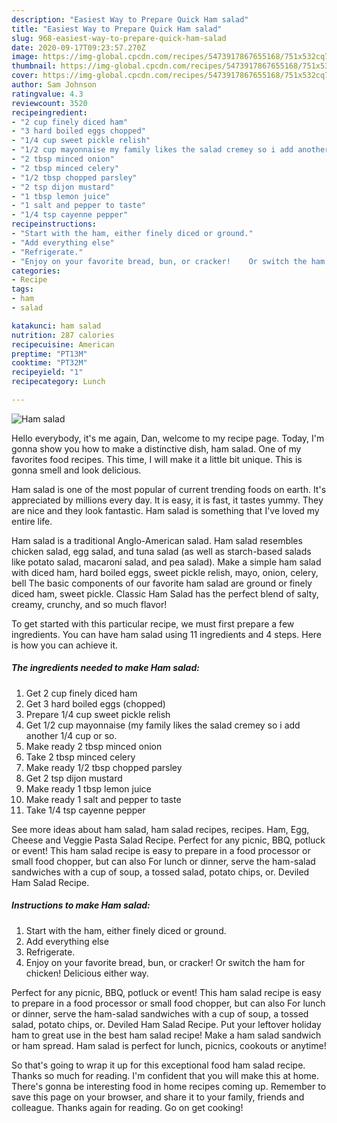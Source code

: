 ```yaml
---
description: "Easiest Way to Prepare Quick Ham salad"
title: "Easiest Way to Prepare Quick Ham salad"
slug: 968-easiest-way-to-prepare-quick-ham-salad
date: 2020-09-17T09:23:57.270Z
image: https://img-global.cpcdn.com/recipes/5473917867655168/751x532cq70/ham-salad-recipe-main-photo.jpg
thumbnail: https://img-global.cpcdn.com/recipes/5473917867655168/751x532cq70/ham-salad-recipe-main-photo.jpg
cover: https://img-global.cpcdn.com/recipes/5473917867655168/751x532cq70/ham-salad-recipe-main-photo.jpg
author: Sam Johnson
ratingvalue: 4.3
reviewcount: 3520
recipeingredient:
- "2 cup finely diced ham"
- "3 hard boiled eggs chopped"
- "1/4 cup sweet pickle relish"
- "1/2 cup mayonnaise my family likes the salad cremey so i add another 14 cup or so"
- "2 tbsp minced onion"
- "2 tbsp minced celery"
- "1/2 tbsp chopped parsley"
- "2 tsp dijon mustard"
- "1 tbsp lemon juice"
- "1 salt and pepper to taste"
- "1/4 tsp cayenne pepper"
recipeinstructions:
- "Start with the ham, either finely diced or ground."
- "Add everything else"
- "Refrigerate."
- "Enjoy on your favorite bread, bun, or cracker!    Or switch the ham for chicken!  Delicious either way."
categories:
- Recipe
tags:
- ham
- salad

katakunci: ham salad 
nutrition: 287 calories
recipecuisine: American
preptime: "PT13M"
cooktime: "PT32M"
recipeyield: "1"
recipecategory: Lunch

---
```



![Ham salad](https://img-global.cpcdn.com/recipes/5473917867655168/751x532cq70/ham-salad-recipe-main-photo.jpg)

Hello everybody, it's me again, Dan, welcome to my recipe page. Today, I'm gonna show you how to make a distinctive dish, ham salad. One of my favorites food recipes. This time, I will make it a little bit unique. This is gonna smell and look delicious.

Ham salad is one of the most popular of current trending foods on earth. It's appreciated by millions every day. It is easy, it is fast, it tastes yummy. They are nice and they look fantastic. Ham salad is something that I've loved my entire life.

Ham salad is a traditional Anglo-American salad. Ham salad resembles chicken salad, egg salad, and tuna salad (as well as starch-based salads like potato salad, macaroni salad, and pea salad). Make a simple ham salad with diced ham, hard boiled eggs, sweet pickle relish, mayo, onion, celery, bell The basic components of our favorite ham salad are ground or finely diced ham, sweet pickle. Classic Ham Salad has the perfect blend of salty, creamy, crunchy, and so much flavor!


To get started with this particular recipe, we must first prepare a few ingredients. You can have ham salad using 11 ingredients and 4 steps. Here is how you can achieve it.

<!--inarticleads1-->

##### The ingredients needed to make Ham salad:

1. Get 2 cup finely diced ham
1. Get 3 hard boiled eggs (chopped)
1. Prepare 1/4 cup sweet pickle relish
1. Get 1/2 cup mayonnaise (my family likes the salad cremey so i add another 1/4 cup or so.
1. Make ready 2 tbsp minced onion
1. Take 2 tbsp minced celery
1. Make ready 1/2 tbsp chopped parsley
1. Get 2 tsp dijon mustard
1. Make ready 1 tbsp lemon juice
1. Make ready 1 salt and pepper to taste
1. Take 1/4 tsp cayenne pepper


See more ideas about ham salad, ham salad recipes, recipes. Ham, Egg, Cheese and Veggie Pasta Salad Recipe. Perfect for any picnic, BBQ, potluck or event! This ham salad recipe is easy to prepare in a food processor or small food chopper, but can also For lunch or dinner, serve the ham-salad sandwiches with a cup of soup, a tossed salad, potato chips, or. Deviled Ham Salad Recipe. 

<!--inarticleads2-->

##### Instructions to make Ham salad:

1. Start with the ham, either finely diced or ground.
1. Add everything else
1. Refrigerate.
1. Enjoy on your favorite bread, bun, or cracker!    Or switch the ham for chicken!  Delicious either way.


Perfect for any picnic, BBQ, potluck or event! This ham salad recipe is easy to prepare in a food processor or small food chopper, but can also For lunch or dinner, serve the ham-salad sandwiches with a cup of soup, a tossed salad, potato chips, or. Deviled Ham Salad Recipe. Put your leftover holiday ham to great use in the best ham salad recipe! Make a ham salad sandwich or ham spread. Ham salad is perfect for lunch, picnics, cookouts or anytime! 

So that's going to wrap it up for this exceptional food ham salad recipe. Thanks so much for reading. I'm confident that you will make this at home. There's gonna be interesting food in home recipes coming up. Remember to save this page on your browser, and share it to your family, friends and colleague. Thanks again for reading. Go on get cooking!
